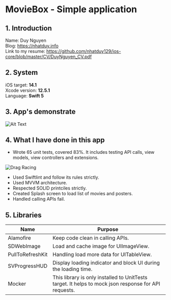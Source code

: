 # MovieBox - Simple application

## 1. Introduction
Name: Duy Nguyen  
Blog: https://nhatduy.info  
Link to my resume: https://github.com/nhatduy129/ios-core/blob/master/CV/DuyNguyen_CV.pdf

## 2. System
iOS target: **14.1**  
Xcode version: **12.5.1**  
Language: **Swift 5**

## 3. App's demonstrate
![Alt Text](https://media.giphy.com/media/LMEeRmMlFyZxtJfuhV/giphy.gif)

## 4. What I have done in this app
* Wrote 65 unit tests, covered 83%. It includes testing API calls, view models, view controllers and extensions.

![Drag Racing](https://i.im.ge/2021/08/01/LiSOf.png)
* Used Swiftlint and follow its rules strictly.
* Used MVVM architecture.
* Respected SOLID printciles strictly.
* Created Splash screen to load list of movies and posters.
* Handled calling APIs fail.

## 5. Libraries
| Name | Purpose |
| ------------- |-------------|
| Alamofire | Keep code clean in calling APIs.     |
| SDWebImage | Load and cache image for UIImageView.     |
| PullToRefreshKit | Handling load more data for UITableView.     |
| SVProgressHUD | Display loading indicator and block UI during the loading time. |
| Mocker | This library is only installed to UnitTests target. It helps to mock json response for API requests. |
